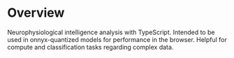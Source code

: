 # Overview

Neurophysiological intelligence analysis with TypeScript. Intended to be used in onnyx-quantized models for performance in the browser. 
Helpful for compute and classification tasks regarding complex data.

